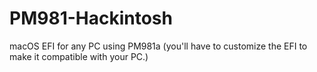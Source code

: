 # PM981-Hackintosh
macOS EFI for any PC using PM981a (you'll have to customize the EFI to make it compatible with your PC.)
